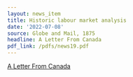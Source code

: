 ```yaml
---
layout: news_item
title: Historic labour market analysis
date: '2022-07-08'
source: Globe and Mail, 1875
headline: A Letter From Canada
pdf_link: /pdfs/news19.pdf
---
```


[A Letter From Canada](/pdfs/news19.pdf)